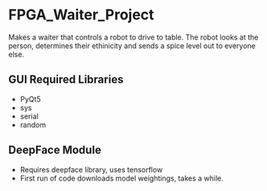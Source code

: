 # FPGA_Waiter_Project
Makes a waiter that controls a robot to drive to table. The robot looks at the person, determines their ethinicity and sends a spice level out to everyone else.

## GUI Required Libraries

- PyQt5
- sys
- serial
- random

## DeepFace Module

- Requires deepface library, uses tensorflow
- First run of code downloads model weightings, takes a while.
